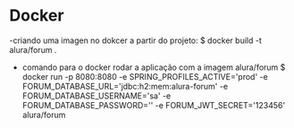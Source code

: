 
# Docker
-criando uma imagen no dokcer a partir do projeto:
$ docker build -t alura/forum .

- comando para o docker rodar a aplicação com a imagem alura/forum
$ docker run -p 8080:8080 
-e SPRING_PROFILES_ACTIVE='prod'
-e FORUM_DATABASE_URL='jdbc:h2:mem:alura-forum' 
-e FORUM_DATABASE_USERNAME='sa' 
-e FORUM_DATABASE_PASSWORD='' 
-e FORUM_JWT_SECRET='123456'
alura/forum